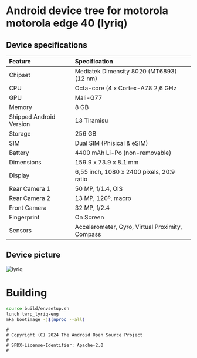 # Android device tree for motorola motorola edge 40 (lyriq)

## Device specifications

| Feature                 | Specification                                                   |
| :---------------------- | :---------------------------------------------------------------|
| Chipset                 | Mediatek Dimensity 8020 (MT6893) (12 nm)                          |
| CPU                     | Octa-core (4 x Cortex-A78  2,6 GHz | 4 x Cortex-A55  2 GHz) |
| GPU                     | Mali-G77                                                      |
| Memory                  | 8 GB                                                        |
| Shipped Android Version | 13 Tiramisu                                                   |
| Storage                 | 256 GB                                                |
| SIM                     | Dual SIM (Phisical & eSIM)                             |
| Battery                 | 4400 mAh Li-Po (non-removable)                                  |
| Dimensions              | 159.9 x 73.9 x 8.1 mm                                           |
| Display                 | 6,55 inch, 1080 x 2400 pixels, 20:9 ratio                            |
| Rear Camera 1           | 50 MP, f/1.4, OIS                  |
| Rear Camera 2           |  13 MP, 120º, macro                   |
| Front Camera            | 32 MP, f/2.4                            |
| Fingerprint             | On Screen                                                    |
| Sensors                 | Accelerometer, Gyro, Virtual Proximity, Compass                         |

## Device picture

![lyriq](https://centrale.cl/wp-content/uploads/Motorola-Celular-Edge-40-5G-De-6.55-Octacore-8Gb-Ram-256Gb-Internos-Neg_SMwTBIv.webp)

# Building
```bash
source build/envsetup.sh
lunch twrp_lyriq-eng
mka bootimage -j$(nproc --all)
```


```
#
# Copyright (C) 2024 The Android Open Source Project
#
# SPDX-License-Identifier: Apache-2.0
#
```

